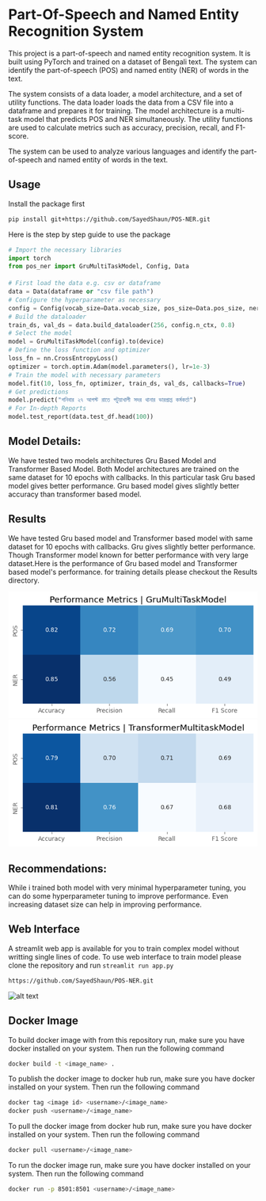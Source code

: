 # Part-Of-Speech and Named Entity Recognition System

This project is a part-of-speech and named entity recognition system. It is built using PyTorch and trained on a dataset of Bengali text. The system can identify the part-of-speech (POS) and named entity (NER) of words in the text.

The system consists of a data loader, a model architecture, and a set of utility functions. The data loader loads the data from a CSV file into a dataframe and prepares it for training. The model architecture is a multi-task model that predicts POS and NER simultaneously. The utility functions are used to calculate metrics such as accuracy, precision, recall, and F1-score.

The system can be used to analyze various languages and identify the part-of-speech and named entity of words in the text.

## Usage
Install the package first
```bash
pip install git+https://github.com/SayedShaun/POS-NER.git
``` 
Here is the step by step guide to use the package
``` python
# Import the necessary libraries
import torch
from pos_ner import GruMultiTaskModel, Config, Data

# First load the data e.g. csv or dataframe
data = Data(dataframe or "csv file path")
# Configure the hyperparameter as necessary
config = Config(vocab_size=Data.vocab_size, pos_size=Data.pos_size, ner_size=Data.ner_size, n_ctx=100)
# Build the dataloader
train_ds, val_ds = data.build_dataloader(256, config.n_ctx, 0.8)
# Select the model
model = GruMultiTaskModel(config).to(device)
# Define the loss function and optimizer
loss_fn = nn.CrossEntropyLoss()
optimizer = torch.optim.Adam(model.parameters(), lr=1e-3)
# Train the model with necessary parameters
model.fit(10, loss_fn, optimizer, train_ds, val_ds, callbacks=True)
# Get predictions
model.predict("শনিবার ২৭ আগস্ট রাতে পটুয়াখালী সদর থানার ভারপ্রাপ্ত কর্মকর্তা")
# For In-depth Reports
model.test_report(data.test_df.head(100))
```
## Model Details:
We have tested two models architectures Gru Based Model and Transformer Based Model. Both Model architectures are trained on the same dataset for 10 epochs with callbacks. In this particular task Gru based model gives better performance. Gru based model gives slightly better accuracy than transformer based model.

## Results
We have tested Gru based model and Transformer based model with same dataset for 10 epochs with callbacks. Gru gives slightly better performance. Though Transformer model known for better performance with very large dataset.Here is the performance of Gru based model and Transformer based model's performance. for training details please checkout the Results directory.

!["alt text"](Results/gru_performance.png)
![alt text](Results/transformer_performance.png)

## Recommendations:
While i trained both model with very minimal hyperparameter tuning, you can do some hyperparameter tuning to improve performance. Even increasing dataset size can help in improving performance.


## Web Interface
A streamlit web app is available for you to train complex model without writting single lines of code. To use web interface to train model please clone the repository and run `streamlit run app.py`

```bash
https://github.com/SayedShaun/POS-NER.git
```

![alt text](image.png)


## Docker Image
To build docker image with from this repository run, make sure you have docker installed on your system. Then run the following command
```bash
docker build -t <image_name> .
```

To publish the docker image to docker hub run, make sure you have docker installed on your system. Then run the following command
```bash
docker tag <image id> <username>/<image_name>
docker push <username>/<image_name>
```

To pull the docker image from docker hub run, make sure you have docker installed on your system. Then run the following command
```bash
docker pull <username>/<image_name>
```

To run the docker image run, make sure you have docker installed on your system. Then run the following command
```bash
docker run -p 8501:8501 <username>/<image_name>
```





